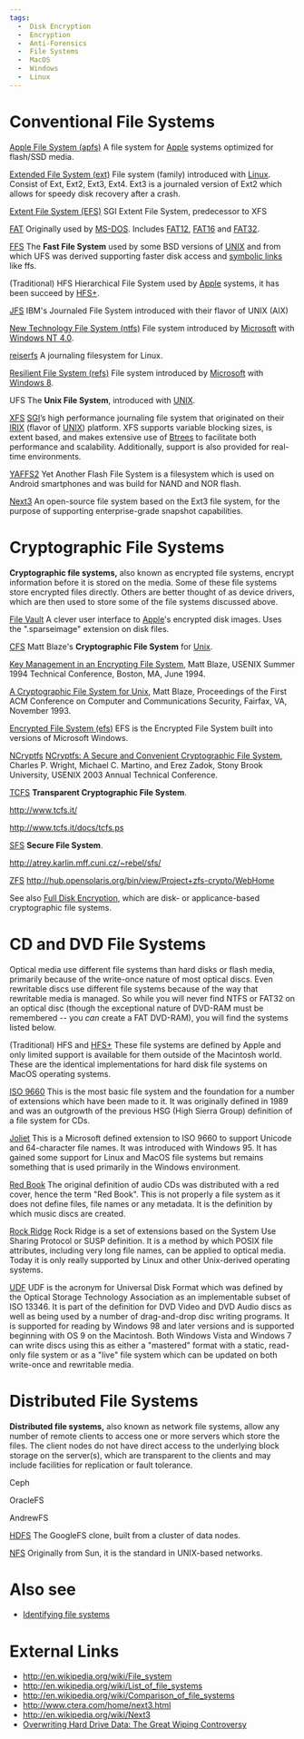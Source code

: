 ```yaml
---
tags:
  -  Disk Encryption
  -  Encryption
  -  Anti-Forensics
  -  File Systems
  -  MacOS
  -  Windows
  -  Linux
---
```

# Conventional File Systems

[Apple File System (apfs)](apple_file_system_(apfs).md)
A file system for [Apple](apple.md) systems optimized for
flash/SSD media.

<!-- -->

[Extended File System (ext)](extended_file_system_(ext).md)
File system (family) introduced with [Linux](linux.md). Consist
of Ext, Ext2, Ext3, Ext4. Ext3 is a journaled version of Ext2 which
allows for speedy disk recovery after a crash.

<!-- -->

[Extent File System (EFS)](https://en.wikipedia.org/wiki/Extent_File_System)
SGI Extent File System, predecessor to XFS

<!-- -->

[FAT](fat.md)
Originally used by [MS-DOS](ms-dos.md). Includes [FAT12](fat.md),
[FAT16](fat.md) and [FAT32](fat.md).

<!-- -->

[FFS](ffs.md)
The **Fast File System** used by some BSD versions of [UNIX](unix.md) and from
which UFS was derived supporting faster disk access and [symbolic links](symbolic_link.md)
like ffs.

<!-- -->

(Traditional) HFS
Hierarchical File System used by [Apple](apple.md) systems, it
has been succeed by [HFS+](hfs+.md).

<!-- -->

[JFS](jfs.md)
IBM's Journaled File System introduced with their flavor of UNIX (AIX)

<!-- -->

[New Technology File System (ntfs)](new_technology_file_system_(ntfs).md)
File system introduced by [Microsoft](microsoft.md) with
[Windows NT 4.0](windows.md).

<!-- -->

[reiserfs](reiserfs.md)
A journaling filesystem for Linux.

<!-- -->

[Resilient File System (refs)](resilient_file_system_(refs).md)
File system introduced by [Microsoft](microsoft.md) with
[Windows 8](windows.md).

<!-- -->

UFS
The **Unix File System**, introduced with [UNIX](unix.md).

<!-- -->

[XFS](xfs.md)
[SGI](sgi.md)’s high performance journaling file system that
originated on their [IRIX](irix.md) (flavor of
[UNIX](unix.md)) platform. XFS supports variable blocking sizes,
is extent based, and makes extensive use of [Btrees](btree.md)
to facilitate both performance and scalability. Additionally, support is
also provided for real-time environments.

<!-- -->

[YAFFS2](yaffs2.md)
Yet Another Flash File System is a filesystem which is used on Android
smartphones and was build for NAND and NOR flash.

<!-- -->

[Next3](next3.md)
An open-source file system based on the Ext3 file system, for the
purpose of supporting enterprise-grade snapshot capabilities.

# Cryptographic File Systems

**Cryptographic file systems,** also known as encrypted file systems,
encrypt information before it is stored on the media. Some of these file
systems store encrypted files directly. Others are better thought of as
device drivers, which are then used to store some of the file systems
discussed above.

[File Vault](file_vault.md)
A clever user interface to [Apple](apple.md)'s encrypted disk
images. Uses the ".sparseimage" extension on disk files.

<!-- -->

[CFS](cfs.md)
Matt Blaze's **Cryptographic File System** for [Unix](unix.md).

[Key Management in an Encrypting File
System](http://www.crypto.com/papers/cfskey.pdf), Matt Blaze, USENIX
Summer 1994 Technical Conference, Boston, MA, June 1994.

[A Cryptographic File System for
Unix](http://www.crypto.com/papers/cfs.pdf), Matt Blaze, Proceedings of
the First ACM Conference on Computer and Communications Security,
Fairfax, VA, November 1993.

<!-- -->

[Encrypted File System (efs)](windows_encrypted_file_system.md)
EFS is the Encrypted File System built into versions of Microsoft
Windows.

<!-- -->

[NCryptfs](ncryptfs.md)
[NCryptfs: A Secure and Convenient Cryptographic File
System](http://www.fsl.cs.sunysb.edu/docs/ncryptfs/ncryptfs.pdf),
Charles P. Wright, Michael C. Martino, and Erez Zadok, Stony Brook
University, USENIX 2003 Annual Technical Conference.

<!-- -->

[TCFS](tcfs.md)
**Transparent Cryptographic File System**.

<http://www.tcfs.it/>

<http://www.tcfs.it/docs/tcfs.ps>

<!-- -->

[SFS](sfs.md)
**Secure File System**.

<http://atrey.karlin.mff.cuni.cz/~rebel/sfs/>

<!-- -->

[ZFS](zfs.md)
<http://hub.opensolaris.org/bin/view/Project+zfs-crypto/WebHome>

See also [Full Disk Encryption](full_disk_encryption.md), which
are disk- or applicance-based cryptographic file systems.

# CD and DVD File Systems

Optical media use different file systems than hard disks or flash media,
primarily because of the write-once nature of most optical discs. Even
rewritable discs use different file systems because of the way that
rewritable media is managed. So while you will never find NTFS or FAT32
on an optical disc (though the exceptional nature of DVD-RAM must be
remembered -- you *can* create a FAT DVD-RAM), you will find the systems
listed below.

(Traditional) HFS and [HFS+](hfs+.md)
These file systems are defined by Apple and only limited support is available for them outside of the Macintosh world. These are the identical implementations for hard disk file systems on MacOS operating systems.

<!-- -->

[ISO 9660](iso_9660.md)
This is the most basic file system and the foundation for a number of
extensions which have been made to it. It was originally defined in 1989
and was an outgrowth of the previous HSG (High Sierra Group) definition
of a file system for CDs.

<!-- -->

[Joliet](joliet.md)
This is a Microsoft defined extension to ISO 9660 to support Unicode and
64-character file names. It was introduced with Windows 95. It has
gained some support for Linux and MacOS file systems but remains
something that is used primarily in the Windows environment.

<!-- -->

[Red Book](red_book.md)
The original definition of audio CDs was distributed with a red cover,
hence the term "Red Book". This is not properly a file system as it does
not define files, file names or any metadata. It is the definition by
which music discs are created.

<!-- -->

[Rock Ridge](rock_ridge.md)
Rock Ridge is a set of extensions based on the System Use Sharing
Protocol or SUSP definition. It is a method by which POSIX file
attributes, including very long file names, can be applied to optical
media. Today it is only really supported by Linux and other Unix-derived
operating systems.

<!-- -->

[UDF](udf.md)
UDF is the acronym for Universal Disk Format which was defined by the
Optical Storage Technology Association as an implementable subset of
ISO 13346. It is part of the definition for DVD Video and DVD Audio
discs as well as being used by a number of drag-and-drop disc writing
programs. It is supported for reading by Windows 98 and later versions
and is supported beginning with OS 9 on the Macintosh. Both Windows
Vista and Windows 7 can write discs using this as either a "mastered"
format with a static, read-only file system or as a "live" file system
which can be updated on both write-once and rewritable media.

# Distributed File Systems

**Distributed file systems,** also known as network file systems, allow
any number of remote clients to access one or more servers which store
the files. The client nodes do not have direct access to the underlying
block storage on the server(s), which are transparent to the clients and
may include facilities for replication or fault tolerance.

Ceph

OracleFS

AndrewFS

[HDFS](hadoop_distributed_file_system.md)
The GoogleFS clone, built from a cluster of data nodes.

<!-- -->

[NFS](network_file_system.md)
Originally from Sun, it is the standard in UNIX-based networks.

# Also see

- [Identifying file systems](identifying_file_systems.md)

# External Links

- <http://en.wikipedia.org/wiki/File_system>
- <http://en.wikipedia.org/wiki/List_of_file_systems>
- <http://en.wikipedia.org/wiki/Comparison_of_file_systems>
- <http://www.ctera.com/home/next3.html>
- <http://en.wikipedia.org/wiki/Next3>
- [Overwriting Hard Drive Data: The Great Wiping
  Controversy](http://www.springerlink.com/content/408263ql11460147/)

